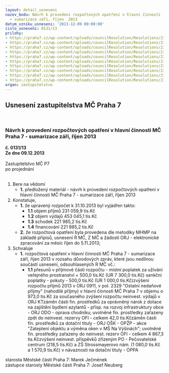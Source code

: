 ```yaml
---
layout: detail_usneseni
nazev_bodu: Návrh k provedení rozpočtových opatření v hlavní činnosti  MČ Praha 7
  - sumarizace září, říjen  2013
datum_vzniku_usneseni: '2013-12-09 00:00:00'
cislo_usneseni: 0131/13
prilohy:
- https://praha7.cz/wp-content/uploads/councilResolution/Resolutions/23215/8-13-p1_0098_z.doc
- https://praha7.cz/wp-content/uploads/councilResolution/Resolutions/23215/8-13-p2.doc
- https://praha7.cz/wp-content/uploads/councilResolution/Resolutions/23215/8-13-p3.doc
- https://praha7.cz/wp-content/uploads/councilResolution/Resolutions/23215/8-13-p4.doc
- https://praha7.cz/wp-content/uploads/councilResolution/Resolutions/23215/8-13-p5.doc
- https://praha7.cz/wp-content/uploads/councilResolution/Resolutions/23215/8-13-p6.doc
- https://praha7.cz/wp-content/uploads/councilResolution/Resolutions/23215/8-13-p7.doc
- https://praha7.cz/wp-content/uploads/councilResolution/Resolutions/23215/8-13-p8.doc
- https://praha7.cz/wp-content/uploads/councilResolution/Resolutions/23215/8-13-p9.doc
- https://praha7.cz/wp-content/uploads/councilResolution/Resolutions/23215/8-13-p10_fv_041120130001.pdf
organ: zastupitelstvo
---
```

<div id="ucUsn_pList" class="usn">
	<span><h2>Usnesení zastupitelstva MČ Praha 7 </h2>
<br></span><div class="standBody">
<span><h3>Návrh k provedení rozpočtových opatření v hlavní činnosti  MČ Praha 7 - sumarizace září, říjen  2013</h3></span><div class="center">
		<strong>č. 0131/13</strong><br>
	</div>
<div class="center">
		<strong>Ze dne 09.12.2013</strong><br><br>
	</div>Zastupitelstvo MČ P7<br> po projednání<br><br><ol>
<li>Bere na vědomí<ul><li>
<strong>1.</strong> předložený materiál - návrh k provedení rozpočtových opatření v hlavní činnosti  MČ Praha 7 - sumarizace září, říjen  2013</li></ul>
</li>
<li>Konstatuje,<ul>
<li>
<strong>1.</strong> že upravený rozpočet k 31.10.2013 byl vyjádřen takto:<ul>
<li>
<strong>1.1</strong> objem příjmů                             231 059,9 tis.Kč</li>
<li>
<strong>1.2</strong> objem výdajů                             453 045,1 tis.Kč</li>
<li>
<strong>1.3</strong> schodek                                      221 985,2 tis.Kč</li>
<li>
<strong>1.4</strong> financování                            221 985,2 tis.Kč </li>
</ul>
</li>
<li>
<strong>2.</strong> že rozpočtová opatření byla provedena dle metodiky MHMP na základě přípisů, usnesení R MČ, Z MČ a žádostí ORJ -  elektronické  zpracování za měsíc říjen do 5.11.2013;</li>
</ul>
</li>
<li>Schvaluje<ul><li>
<strong>1.</strong> rozpočtová opatření v hlavní činnosti MČ Praha 7 - sumarizace září, říjen  2013 v rozsahu důvodových zpráv, které jsou nedílnou součástí usnesení, odsouhlasených  R MČ vč.:<ul><li>
<strong>1.1</strong> přesunů v příjmové části rozpočtu - místní poplatek za užívání veřejného prostranství                                  + 500,0 tis.Kč (UR  7 300,0 tis.Kč) sankční poplatky - pokuty            - 500,0 tis.Kč   (UR 1 000,0 tis.Kč)zvýšení rozpočtu příjmů  2013 v ORJ 0911,  v pol. 2329 "Ostatní nedaňové příjmy" (nahodilé příjmy)  v hlavní činnosti MČ Praha 7 v objemu o 973,0 tis.Kč za současného zvýšení rozpočtu neinvest. výdajů v ORJ KTzáměn části fin. prostředků za oprávněný nárok z dotace na zajištění bydlení azylantů - přísp. na rozvoj infrastruktury obce - ORJ ODO - oprava chodníku; uvolněné fin. prostředky zařazeny zpět do neinvest. rezervy OFI - celkem 42,0 tis.Kčzáměn části fin. prostředků za dotační tituly - ORJ OŠK -  OPŽP - akce "Zateplení objektu a výměna oken v MŠ Na Výšinách"; uvolněné fin. prostředky zařazeny do neinvest. rezerv OFI - celkem  4 867,3 tis.Kčzvýšení neinvest. příspěvků zřízeným PO - Pečovatelské centrum (218,5 tis.Kč)  a ZŠ Strossmayerovo nám. (1 080,0 tis.Kč a 1 570,9 tis.Kč) v návaznosti na dotační tituly - OPPA</li></ul>
</li></ul>
</li>
</ol>starosta Městské části Praha 7: Marek Ječmének<br>zástupce starosty Městské části Praha 7: Josef Neuberg
</div>
</div>